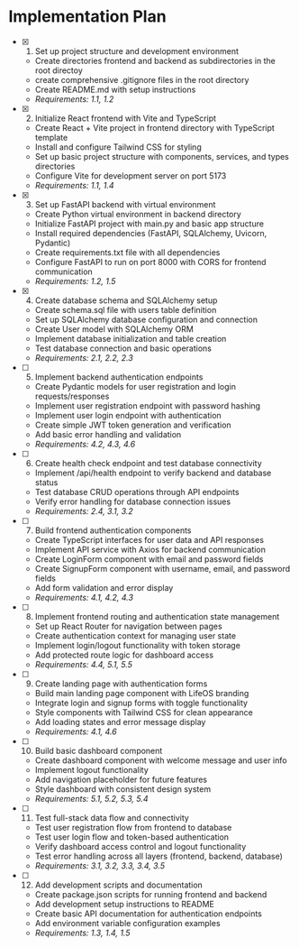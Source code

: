 # Implementation Plan

- [x] 1. Set up project structure and development environment





  - Create  directories frontend and backend as subdirectories in the root directoy
  - create  comprehensive .gitignore files in the root directory
  - Create README.md with setup instructions
  - _Requirements: 1.1, 1.2_

- [x] 2. Initialize React frontend with Vite and TypeScript





  - Create React + Vite project in frontend directory with TypeScript template
  - Install and configure Tailwind CSS for styling
  - Set up basic project structure with components, services, and types directories
  - Configure Vite for development server on port 5173
  - _Requirements: 1.1, 1.4_

- [x] 3. Set up FastAPI backend with virtual environment





  - Create Python virtual environment in backend directory
  - Initialize FastAPI project with main.py and basic app structure
  - Install required dependencies (FastAPI, SQLAlchemy, Uvicorn, Pydantic)
  - Create requirements.txt file with all dependencies
  - Configure FastAPI to run on port 8000 with CORS for frontend communication
  - _Requirements: 1.2, 1.5_

- [x] 4. Create database schema and SQLAlchemy setup






  - Create schema.sql file with users table definition
  - Set up SQLAlchemy database configuration and connection
  - Create User model with SQLAlchemy ORM
  - Implement database initialization and table creation
  - Test database connection and basic operations
  - _Requirements: 2.1, 2.2, 2.3_

- [ ] 5. Implement backend authentication endpoints
  - Create Pydantic models for user registration and login requests/responses
  - Implement user registration endpoint with password hashing
  - Implement user login endpoint with authentication
  - Create simple JWT token generation and verification
  - Add basic error handling and validation
  - _Requirements: 4.2, 4.3, 4.6_

- [ ] 6. Create health check endpoint and test database connectivity
  - Implement /api/health endpoint to verify backend and database status
  - Test database CRUD operations through API endpoints
  - Verify error handling for database connection issues
  - _Requirements: 2.4, 3.1, 3.2_

- [ ] 7. Build frontend authentication components
  - Create TypeScript interfaces for user data and API responses
  - Implement API service with Axios for backend communication
  - Create LoginForm component with email and password fields
  - Create SignupForm component with username, email, and password fields
  - Add form validation and error display
  - _Requirements: 4.1, 4.2, 4.3_

- [ ] 8. Implement frontend routing and authentication state management
  - Set up React Router for navigation between pages
  - Create authentication context for managing user state
  - Implement login/logout functionality with token storage
  - Add protected route logic for dashboard access
  - _Requirements: 4.4, 5.1, 5.5_

- [ ] 9. Create landing page with authentication forms
  - Build main landing page component with LifeOS branding
  - Integrate login and signup forms with toggle functionality
  - Style components with Tailwind CSS for clean appearance
  - Add loading states and error message display
  - _Requirements: 4.1, 4.6_

- [ ] 10. Build basic dashboard component
  - Create dashboard component with welcome message and user info
  - Implement logout functionality
  - Add navigation placeholder for future features
  - Style dashboard with consistent design system
  - _Requirements: 5.1, 5.2, 5.3, 5.4_

- [ ] 11. Test full-stack data flow and connectivity
  - Test user registration flow from frontend to database
  - Test user login flow and token-based authentication
  - Verify dashboard access control and logout functionality
  - Test error handling across all layers (frontend, backend, database)
  - _Requirements: 3.1, 3.2, 3.3, 3.4, 3.5_

- [ ] 12. Add development scripts and documentation
  - Create package.json scripts for running frontend and backend
  - Add development setup instructions to README
  - Create basic API documentation for authentication endpoints
  - Add environment variable configuration examples
  - _Requirements: 1.3, 1.4, 1.5_